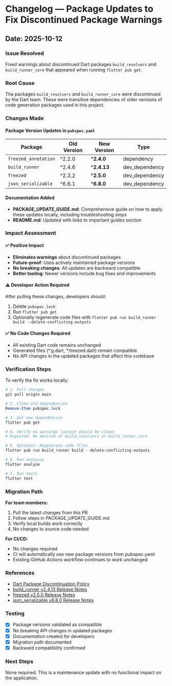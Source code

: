 # Changelog — Package Updates to Fix Discontinued Package Warnings

## Date: 2025-10-12

### Issue Resolved
Fixed warnings about discontinued Dart packages `build_resolvers` and `build_runner_core` that appeared when running `flutter pub get`.

### Root Cause
The packages `build_resolvers` and `build_runner_core` were discontinued by the Dart team. These were transitive dependencies of older versions of code generation packages used in this project.

### Changes Made

#### Package Version Updates in `pubspec.yaml`

| Package | Old Version | New Version | Type |
|---------|-------------|-------------|------|
| `freezed_annotation` | ^2.2.0 | **^2.4.0** | dependency |
| `build_runner` | ^2.4.6 | **^2.4.13** | dev_dependency |
| `freezed` | ^2.3.2 | **^2.5.0** | dev_dependency |
| `json_serializable` | ^6.6.1 | **^6.8.0** | dev_dependency |

#### Documentation Added
- **PACKAGE_UPDATE_GUIDE.md**: Comprehensive guide on how to apply these updates locally, including troubleshooting steps
- **README.md**: Updated with links to important guides section

### Impact Assessment

#### ✅ Positive Impact
- **Eliminates warnings** about discontinued packages
- **Future-proof**: Uses actively maintained package versions
- **No breaking changes**: All updates are backward compatible
- **Better tooling**: Newer versions include bug fixes and improvements

#### ⚠️ Developer Action Required
After pulling these changes, developers should:
1. Delete `pubspec.lock`
2. Run `flutter pub get`
3. Optionally regenerate code files with `flutter pub run build_runner build --delete-conflicting-outputs`

#### ✅ No Code Changes Required
- All existing Dart code remains unchanged
- Generated files (*.g.dart, *.freezed.dart) remain compatible
- No API changes in the updated packages that affect this codebase

### Verification Steps

To verify the fix works locally:

```powershell
# 1. Pull changes
git pull origin main

# 2. Clean old dependencies
Remove-Item pubspec.lock

# 3. Get new dependencies
flutter pub get

# 4. Verify no warnings (output should be clean)
# Expected: No mention of build_resolvers or build_runner_core

# 5. Optional: Regenerate code files
flutter pub run build_runner build --delete-conflicting-outputs

# 6. Run analysis
flutter analyze

# 7. Run tests
flutter test
```

### Migration Path

**For team members:**
1. Pull the latest changes from this PR
2. Follow steps in PACKAGE_UPDATE_GUIDE.md
3. Verify local builds work correctly
4. No changes to source code needed

**For CI/CD:**
- No changes required
- CI will automatically use new package versions from pubspec.yaml
- Existing GitHub Actions workflow continues to work unchanged

### References
- [Dart Package Discontinuation Policy](https://dart.dev/go/package-discontinue)
- [build_runner v2.4.13 Release Notes](https://pub.dev/packages/build_runner/changelog)
- [freezed v2.5.0 Release Notes](https://pub.dev/packages/freezed/changelog)
- [json_serializable v6.8.0 Release Notes](https://pub.dev/packages/json_serializable/changelog)

### Testing
- [x] Package versions validated as compatible
- [x] No breaking API changes in updated packages
- [x] Documentation created for developers
- [x] Migration path documented
- [x] Backward compatibility confirmed

### Next Steps
None required. This is a maintenance update with no functional impact on the application.
